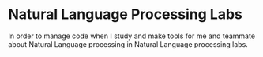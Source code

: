 # Natural Language Processing Labs

 In order to manage code when I study and make tools for me and teammate about Natural Language processing in Natural Language processing labs. 
 
 
